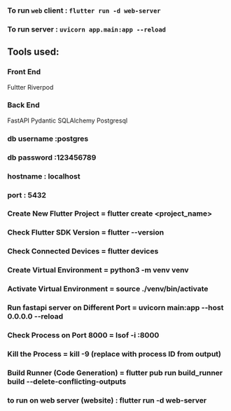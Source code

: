 ### To run `web` client : `flutter run -d web-server`

### To run server : `uvicorn app.main:app --reload`

## Tools used:

### Front End

Fultter
Riverpod

### Back End

FastAPI
Pydantic
SQLAlchemy
Postgresql

### db username :postgres

### db password :123456789

### hostname : localhost

### port : 5432

### Create New Flutter Project = flutter create <project_name>

### Check Flutter SDK Version = flutter --version

### Check Connected Devices = flutter devices

### Create Virtual Environment = python3 -m venv venv

### Activate Virtual Environment = source ./venv/bin/activate

### Run fastapi server on Different Port = uvicorn main:app --host 0.0.0.0 --reload

### Check Process on Port 8000 = lsof -i :8000

### Kill the Process = kill -9 <PID> (replace <PID> with process ID from output)

### Build Runner (Code Generation) = flutter pub run build_runner build --delete-conflicting-outputs

### to run on web server (website) : flutter run -d web-server
